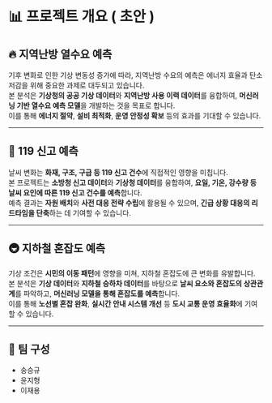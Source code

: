 # 📊 프로젝트 개요 ( 초안 ) 

## 🔥 지역난방 열수요 예측

기후 변화로 인한 기상 변동성 증가에 따라, 지역난방 수요의 예측은 에너지 효율과 탄소 저감을 위해 중요한 과제로 대두되고 있습니다.  
본 분석은 **기상청의 공공 기상 데이터**와 **지역난방 사용 이력 데이터**를 융합하여, **머신러닝 기반 열수요 예측 모델**을 개발하는 것을 목표로 합니다.  
이를 통해 **에너지 절약**, **설비 최적화**, **운영 안정성 확보** 등의 효과를 기대할 수 있습니다.

---

## 🚨 119 신고 예측

날씨 변화는 **화재, 구조, 구급 등 119 신고 건수**에 직접적인 영향을 미칩니다.  
본 프로젝트는 **소방청 신고 데이터**와 **기상청 데이터**를 융합하여, **요일, 기온, 강수량 등 날씨 요인에 따른 119 신고 건수를 예측**합니다.  
예측 결과는 **자원 배치**와 **사전 대응 전략 수립**에 활용될 수 있으며, **긴급 상황 대응의 리드타임을 단축**하는 데 기여할 수 있습니다.

---

## 🚇 지하철 혼잡도 예측

기상 조건은 **시민의 이동 패턴**에 영향을 미쳐, 지하철 혼잡도에 큰 변화를 유발합니다.  
본 분석은 **기상 데이터**와 **지하철 승하차 데이터**를 바탕으로 **날씨 요소와 혼잡도의 상관관계**를 파악하고, **머신러닝 모델을 통해 혼잡도를 예측**합니다.  
이를 통해 **노선별 혼잡 완화**, **실시간 안내 시스템 개선** 등 **도시 교통 운영 효율화**에 기여할 수 있습니다.

---

## 🧑 팀 구성
- 송승규
- 윤지형
- 이재용
